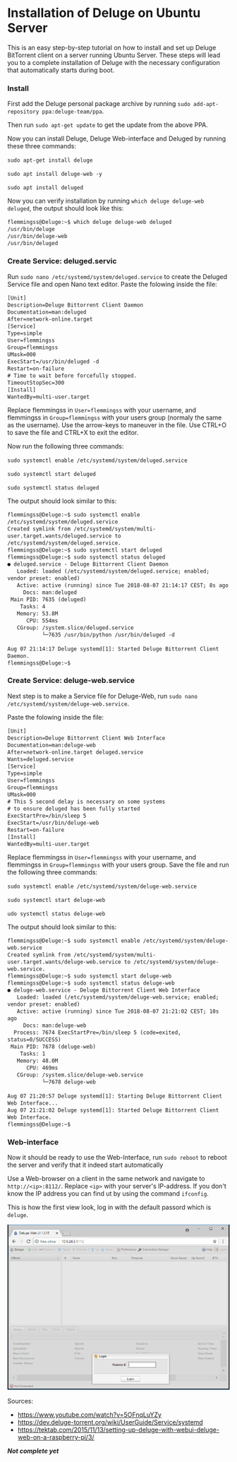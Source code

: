 <h1>Installation of Deluge on Ubuntu Server</h1>

This is an easy step-by-step tutorial on how to install and set up Deluge BitTorrent client on a server running Ubuntu Server.
These steps will lead you to a complete installation of Deluge with the necessary configuration that automatically starts during boot.

<h3>Install</h3>

First add the Deluge personal package archive by running ``` sudo add-apt-repository ppa:deluge-team/ppa ```.

Then run ```sudo apt-get update``` to get the update from the above PPA.

Now you can install Deluge, Deluge Web-interface and Deluged by running these three commands:

```sudo apt-get install deluge```

```sudo apt install deluge-web -y```

```sudo apt install deluged```


Now you can verify installation by running ```which deluge deluge-web deluged```, the output should look like this:

```Shell Session
flemmingss@Deluge:~$ which deluge deluge-web deluged
/usr/bin/deluge
/usr/bin/deluge-web
/usr/bin/deluged
```

<h3>Create Service: deluged.servic</h3>

Run ```sudo nano /etc/systemd/system/deluged.service``` to create the Deluged Service file and open Nano text editor.
Paste the folowing inside the file:
```
[Unit]
Description=Deluge Bittorrent Client Daemon
Documentation=man:deluged
After=network-online.target
[Service]
Type=simple
User=flemmingss
Group=flemmingss
UMask=000
ExecStart=/usr/bin/deluged -d
Restart=on-failure
# Time to wait before forcefully stopped.
TimeoutStopSec=300
[Install]
WantedBy=multi-user.target
```
Replace flemmingss in ```User=flemmingss``` with your username, and flemmingss in ```Group=flemmingss``` with your users group (normaly the same as the username).
Use the arrow-keys to maneuver in the file. Use CTRL+O to save the file and CTRL+X to exit the editor. 

Now run the following three commands:

```sudo systemctl enable /etc/systemd/system/deluged.service```

```sudo systemctl start deluged ```

```sudo systemctl status deluged ```

The output should look similar to this:
```Shell Session
flemmingss@Deluge:~$ sudo systemctl enable /etc/systemd/system/deluged.service
Created symlink from /etc/systemd/system/multi-user.target.wants/deluged.service to /etc/systemd/system/deluged.service.
flemmingss@Deluge:~$ sudo systemctl start deluged
flemmingss@Deluge:~$ sudo systemctl status deluged
● deluged.service - Deluge Bittorrent Client Daemon
   Loaded: loaded (/etc/systemd/system/deluged.service; enabled; vendor preset: enabled)
   Active: active (running) since Tue 2018-08-07 21:14:17 CEST; 8s ago
     Docs: man:deluged
 Main PID: 7635 (deluged)
    Tasks: 4
   Memory: 53.8M
      CPU: 554ms
   CGroup: /system.slice/deluged.service
           └─7635 /usr/bin/python /usr/bin/deluged -d

Aug 07 21:14:17 Deluge systemd[1]: Started Deluge Bittorrent Client Daemon.
flemmingss@Deluge:~$
```

<h3>Create Service: deluge-web.service</h3>

Next step is to make a Service file for Deluge-Web, run ```sudo nano /etc/systemd/system/deluge-web.service```.

Paste the folowing inside the file:
```
[Unit]
Description=Deluge Bittorrent Client Web Interface
Documentation=man:deluge-web
After=network-online.target deluged.service
Wants=deluged.service
[Service]
Type=simple
User=flemmingss
Group=flemmingss
UMask=000
# This 5 second delay is necessary on some systems
# to ensure deluged has been fully started
ExecStartPre=/bin/sleep 5
ExecStart=/usr/bin/deluge-web
Restart=on-failure
[Install]
WantedBy=multi-user.target
```
Replace flemmingss in ```User=flemmingss``` with your username, and flemmingss in ```Group=flemmingss``` with your users group.
Save the file and run the following three commands:

```sudo systemctl enable /etc/systemd/system/deluge-web.service```

```sudo systemctl start deluge-web```

```udo systemctl status deluge-web```

The output should look similar to this:
```Shell Session
flemmingss@Deluge:~$ sudo systemctl enable /etc/systemd/system/deluge-web.service
Created symlink from /etc/systemd/system/multi-user.target.wants/deluge-web.service to /etc/systemd/system/deluge-web.service.
flemmingss@Deluge:~$ sudo systemctl start deluge-web
flemmingss@Deluge:~$ sudo systemctl status deluge-web
● deluge-web.service - Deluge Bittorrent Client Web Interface
   Loaded: loaded (/etc/systemd/system/deluge-web.service; enabled; vendor preset: enabled)
   Active: active (running) since Tue 2018-08-07 21:21:02 CEST; 10s ago
     Docs: man:deluge-web
  Process: 7674 ExecStartPre=/bin/sleep 5 (code=exited, status=0/SUCCESS)
 Main PID: 7678 (deluge-web)
    Tasks: 1
   Memory: 48.0M
      CPU: 469ms
   CGroup: /system.slice/deluge-web.service
           └─7678 deluge-web

Aug 07 21:20:57 Deluge systemd[1]: Starting Deluge Bittorrent Client Web Interface...
Aug 07 21:21:02 Deluge systemd[1]: Started Deluge Bittorrent Client Web Interface.
flemmingss@Deluge:~$
```

<h3>Web-interface</h3>

Now it should be ready to use the Web-Interface, run ```sudo reboot``` to reboot the server and verify that it indeed start automatically


Use a Web-browser on a client in the same network and navigate to ```http://<ip>:8112/```. Replace ```<ip>``` with your server's IP-address. If you don't know the IP address you can find ut by using the command ```ifconfig```.
   
This is how the first view look, log in with the default passord which is ```deluge```.


![alt tag](images/deluge_1.png)



Sources:
* https://www.youtube.com/watch?v=5OFnqLuYZy
* https://dev.deluge-torrent.org/wiki/UserGuide/Service/systemd
* https://tektab.com/2015/11/13/setting-up-deluge-with-webui-deluge-web-on-a-raspberry-pi/3/

***Not complete yet***
